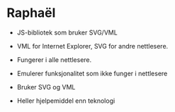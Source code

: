 # Raphaël #

* JS-bibliotek som bruker SVG/VML
* VML for Internet Explorer, SVG for andre nettlesere.
* Fungerer i alle nettlesere.

* Emulerer funksjonalitet som ikke funger i nettlesere
* Bruker SVG og VML
* Heller hjelpemiddel enn teknologi
